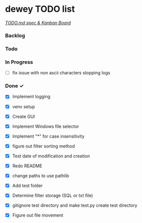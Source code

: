 # dewey TODO list

<em>[TODO.md spec & Kanban Board](https://bit.ly/3fCwKfM)</em>

### Backlog


### Todo


### In Progress
- [ ] fix issue with non ascii characters stopping logs

### Done ✓

- [x] Implement logging  
- [x] venv setup  
- [x] Create GUI  
- [x] Implement Windows file selector
- [x] Implement "*" for case insensitivity
- [x] figure out filter sorting method  
- [x] Test date of modification and creation  
- [x] Redo README  
- [x] change paths to use pathlib  
- [x] Add test folder  
- [x] Determine filter storage (SQL or txt file)  
- [x] gitignore test directory and make test.py create test directory  
- [x] Figure out file movement  

